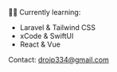 👨‍💻 Currently learning:
- Laravel & Tailwind CSS
- xCode & SwiftUI
- React & Vue

Contact: droip334@gmail.com

<!---
ZT-UC/ZT-UC is a ✨ special ✨ repository because its `README.md` (this file) appears on your GitHub profile.
You can click the Preview link to take a look at your changes.
--->
